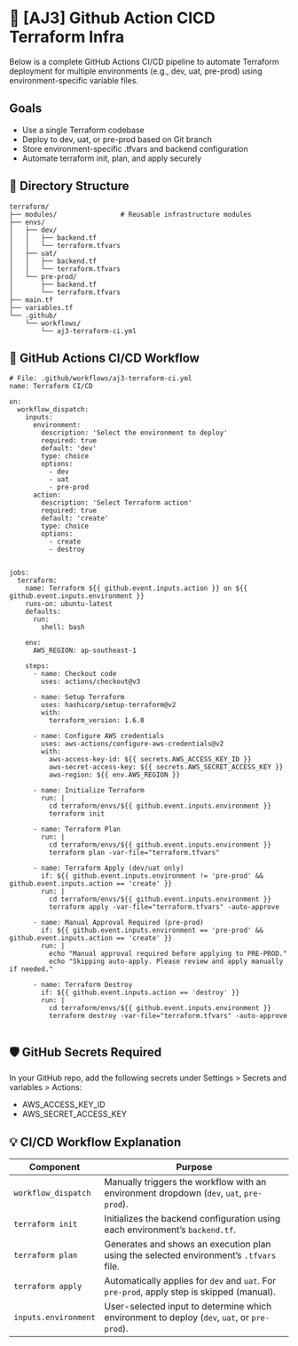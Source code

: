 # 📘 [AJ3] Github Action CICD Terraform Infra

Below is a complete GitHub Actions CI/CD pipeline to automate Terraform deployment for multiple environments (e.g., dev, uat, pre-prod) using environment-specific variable files.

## Goals
- Use a single Terraform codebase
- Deploy to dev, uat, or pre-prod based on Git branch
- Store environment-specific .tfvars and backend configuration
- Automate terraform init, plan, and apply securely

## 📁 Directory Structure

```
terraform/
├── modules/                # Reusable infrastructure modules
├── envs/
│   ├── dev/
│   │   ├── backend.tf
│   │   └── terraform.tfvars
│   ├── uat/
│   │   ├── backend.tf
│   │   └── terraform.tfvars
│   └── pre-prod/
│       ├── backend.tf
│       └── terraform.tfvars
├── main.tf
├── variables.tf
└── .github/
    └── workflows/
        └── aj3-terraform-ci.yml

```

## 🚀 GitHub Actions CI/CD Workflow

```
# File: .github/workflows/aj3-terraform-ci.yml
name: Terraform CI/CD

on:
  workflow_dispatch:
    inputs:
      environment:
        description: 'Select the environment to deploy'
        required: true
        default: 'dev'
        type: choice
        options:
          - dev
          - uat
          - pre-prod
      action:
        description: 'Select Terraform action'
        required: true
        default: 'create'
        type: choice
        options:
          - create
          - destroy


jobs:
  terraform:
    name: Terraform ${{ github.event.inputs.action }} on ${{ github.event.inputs.environment }}
    runs-on: ubuntu-latest
    defaults:
      run:
        shell: bash

    env:
      AWS_REGION: ap-southeast-1

    steps:
      - name: Checkout code
        uses: actions/checkout@v3

      - name: Setup Terraform
        uses: hashicorp/setup-terraform@v2
        with:
          terraform_version: 1.6.0

      - name: Configure AWS credentials
        uses: aws-actions/configure-aws-credentials@v2
        with:
          aws-access-key-id: ${{ secrets.AWS_ACCESS_KEY_ID }}
          aws-secret-access-key: ${{ secrets.AWS_SECRET_ACCESS_KEY }}
          aws-region: ${{ env.AWS_REGION }}

      - name: Initialize Terraform
        run: |
          cd terraform/envs/${{ github.event.inputs.environment }}
          terraform init

      - name: Terraform Plan
        run: |
          cd terraform/envs/${{ github.event.inputs.environment }}
          terraform plan -var-file="terraform.tfvars"

      - name: Terraform Apply (dev/uat only)
        if: ${{ github.event.inputs.environment != 'pre-prod' && github.event.inputs.action == 'create' }}
        run: |
          cd terraform/envs/${{ github.event.inputs.environment }}
          terraform apply -var-file="terraform.tfvars" -auto-approve

      - name: Manual Approval Required (pre-prod)
        if: ${{ github.event.inputs.environment == 'pre-prod' && github.event.inputs.action == 'create' }}
        run: |
          echo "Manual approval required before applying to PRE-PROD."
          echo "Skipping auto-apply. Please review and apply manually if needed."
      
      - name: Terraform Destroy
        if: ${{ github.event.inputs.action == 'destroy' }}
        run: |
          cd terraform/envs/${{ github.event.inputs.environment }}
          terraform destroy -var-file="terraform.tfvars" -auto-approve


```

## 🛡️ GitHub Secrets Required

In your GitHub repo, add the following secrets under Settings > Secrets and variables > Actions:

- AWS_ACCESS_KEY_ID
- AWS_SECRET_ACCESS_KEY

## 💡 CI/CD Workflow Explanation

| Component                 | Purpose                                                                                   |
|--------------------------|-------------------------------------------------------------------------------------------|
| `workflow_dispatch`      | Manually triggers the workflow with an environment dropdown (`dev`, `uat`, `pre-prod`).   |
| `terraform init`         | Initializes the backend configuration using each environment’s `backend.tf`.              |
| `terraform plan`         | Generates and shows an execution plan using the selected environment’s `.tfvars` file.    |
| `terraform apply`        | Automatically applies for `dev` and `uat`. For `pre-prod`, apply step is skipped (manual).|
| `inputs.environment`     | User-selected input to determine which environment to deploy (`dev`, `uat`, or `pre-prod`).|

